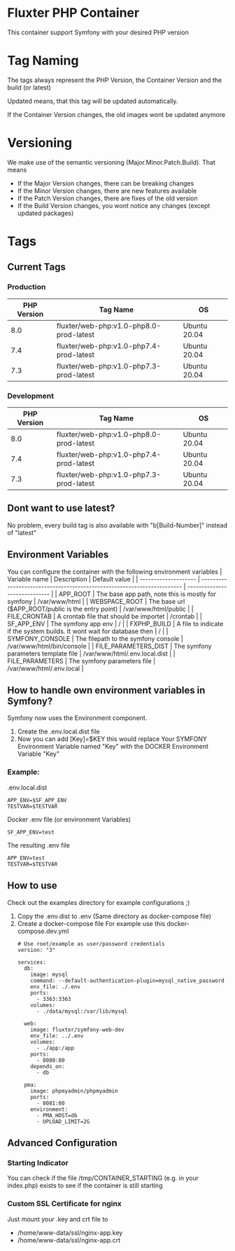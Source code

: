 # Fluxter PHP Container
This container support Symfony with your desired PHP version

# Tag Naming
The tags always represent the PHP Version, the Container Version and the build (or latest)

Updated means, that this tag will be updated automatically.

If the Container Version changes, the old images wont be updated anymore

# Versioning
We make use of the semantic versioning (Major.Minor.Patch.Build). That means
- If the Major Version changes, there can be breaking changes
- If the Minor Version changes, there are new features available
- If the Patch Version changes, there are fixes of the old version
- If the Build Version changes, you wont notice any changes (except updated packages)

# Tags
## Current Tags
### Production
| PHP Version | Tag Name                                | OS           |
| ----------- | --------------------------------------- | ------------ |
| 8.0         | fluxter/web-php:v1.0-php8.0-prod-latest | Ubuntu 20.04 |
| 7.4         | fluxter/web-php:v1.0-php7.4-prod-latest | Ubuntu 20.04 |
| 7.3         | fluxter/web-php:v1.0-php7.3-prod-latest | Ubuntu 20.04 |
### Development 
| PHP Version | Tag Name                                | OS           |
| ----------- | --------------------------------------- | ------------ |
| 8.0         | fluxter/web-php:v1.0-php8.0-prod-latest | Ubuntu 20.04 |
| 7.4         | fluxter/web-php:v1.0-php7.4-prod-latest | Ubuntu 20.04 |
| 7.3         | fluxter/web-php:v1.0-php7.3-prod-latest | Ubuntu 20.04 |

## Dont want to use latest?
No problem, every build tag is also available with "b[Build-Number]" instead of "latest"

## Environment Variables
You can configure the container with the following environment variables
| Variable name        | Description                                                             | Default value                 |
| -------------------- | ----------------------------------------------------------------------- | ----------------------------- |
| APP_ROOT             | The base app path, note this is mostly for symfony                      | /var/www/html                 |
| WEBSPACE_ROOT        | The base url ($APP_ROOT/public is the entry point)                      | /var/www/html/public          |
| FILE_CRONTAB         | A crontab file that should be importet                                  | /crontab                      |
| SF_APP_ENV           | The symfony app env                                                     | /                             |
| FXPHP_BUILD          | A file to indicate if the system builds. It wont wait for database then | /                             |
| SYMFONY_CONSOLE      | The filepath to the symfony console                                     | /var/www/html/bin/console     |
| FILE_PARAMETERS_DIST | The symfony parameters template file                                    | /var/www/html/.env.local.dist |
| FILE_PARAMETERS      | The symfony parameters file                                             | /var/www/html/.env.local      |

## How to handle own environment variables in Symfony?
Symfony now uses the Environment component.
1. Create the .env.local.dist file
2. Now you can add [Key]=$KEY this would replace Your SYMFONY Environment Variable named "Key" with the DOCKER Environment Variable "Key"

### Example:
.env.local.dist
```
APP_ENV=$SF_APP_ENV
TESTVAR=$TESTVAR
```
Docker .env file (or environment Variables)
``` 
SF_APP_ENV=test
```
The resulting .env file
```
APP_ENV=test
TESTVAR=$TESTVAR
``` 

## How to use
Check out the examples directory for example configurations ;)

1. Copy the .env.dist to .env (Same directory as docker-compose file)
1. Create a docker-compose file
    For example use this docker-compose.dev.yml
    ```
    # Use root/example as user/password credentials
    version: "3"

    services:
      db:
        image: mysql
        command: --default-authentication-plugin=mysql_native_password
        env_file: ./.env
        ports:
          - 3363:3363
        volumes:
          - ./data/mysql:/var/lib/mysql
          
      web:
        image: fluxter/symfony-web-dev
        env_file: ../.env
        volumes:
          - ./app:/app
        ports:
          - 8080:80
        depends_on:
          - db

      pma:
        image: phpmyadmin/phpmyadmin
        ports:
          - 8081:80
        environment:
          - PMA_HOST=db
          - UPLOAD_LIMIT=2G

    ```


## Advanced Configuration
### Starting Indicator
You can check if the file /tmp/CONTAINER_STARTING (e.g. in your index.php) exists to see if the container is still starting

### Custom SSL Certificate for nginx
Just mount your .key and crt file to  
- /home/www-data/ssl/nginx-app.key
- /home/www-data/ssl/nginx-app.crt